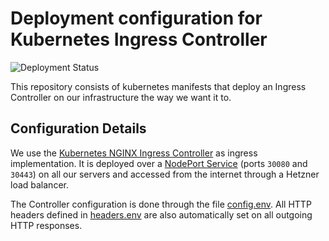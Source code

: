 # Deployment configuration for Kubernetes Ingress Controller

![Deployment Status](https://argocd.vivaconagua.org/api/badge?name=k8s-ingress&revision=true)

This repository consists of kubernetes manifests that deploy an Ingress Controller on our infrastructure the way we want it to.

## Configuration Details

We use the [Kubernetes NGINX Ingress Controller](https://kubernetes.github.io/ingress-nginx/) as ingress implementation.
It is deployed over a [NodePort Service](https://kubernetes.github.io/ingress-nginx/deploy/baremetal/#over-a-nodeport-service) (ports `30080` and `30443`) on all our servers and accessed from the internet through a Hetzner load balancer.

The Controller configuration is done through the file [config.env](./config.env).
All HTTP headers defined in [headers.env](./headers.env) are also automatically set on all outgoing HTTP responses.
